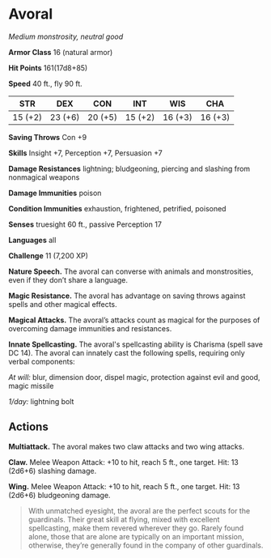 # Avoral
*Medium monstrosity, neutral good*

**Armor Class** 16 (natural armor)

**Hit Points** 161(17d8+85)

**Speed** 40 ft., fly 90 ft.

**STR**|**DEX**|**CON**|**INT**|**WIS**|**CHA**
-------|-------|-------|-------|-------|-------
15 (+2)|23 (+6)|20 (+5)|15 (+2)|16 (+3)|16 (+3)

**Saving Throws** Con +9

**Skills** Insight +7, Perception +7, Persuasion +7

**Damage Resistances** lightning; bludgeoning, piercing and slashing from nonmagical weapons

**Damage Immunities** poison

**Condition Immunities** exhaustion, frightened, petrified, poisoned

**Senses** truesight 60 ft., passive Perception 17

**Languages** all

**Challenge** 11 (7,200 XP)

**Nature Speech.** The avoral can converse with animals and monstrosities, even if they don’t share a language. 

**Magic Resistance.** The avoral has advantage on saving throws against spells and other magical effects.

**Magical Attacks.** The avoral’s attacks count as magical for the purposes of overcoming damage immunities and resistances.

**Innate Spellcasting.** The avoral's spellcasting ability is Charisma (spell save DC 14). The avoral can innately cast the following spells, requiring only verbal components:

*At will:* blur, dimension door, dispel magic, protection against evil and good, magic missile

*1/day:* lightning bolt

## Actions
**Multiattack.** The avoral makes two claw attacks and two wing attacks.

**Claw.** Melee Weapon Attack: +10 to hit, reach 5 ft., one target. Hit: 13 (2d6+6) slashing damage.

**Wing.** Melee Weapon Attack: +10 to hit, reach 5 ft., one target. Hit: 13 (2d6+6) bludgeoning damage.

> With unmatched eyesight, the avoral are the perfect scouts for the guardinals. Their great skill at flying, mixed with excellent spellcasting, make them revered wherever they go. Rarely found alone, those that are alone are typically on an important mission, otherwise, they’re generally found in the company of other guardinals.
